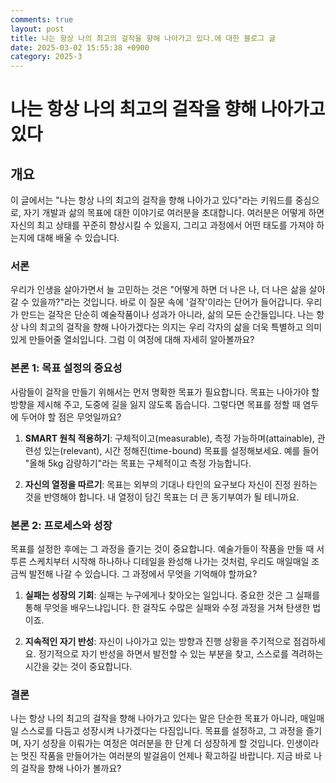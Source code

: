 ```yaml
---
comments: true
layout: post
title: 나는 항상 나의 최고의 걸작을 향해 나아가고 있다.에 대한 블로그 글
date: 2025-03-02 15:55:38 +0900
category: 2025-3
---
```


# 나는 항상 나의 최고의 걸작을 향해 나아가고 있다

## 개요
이 글에서는 "나는 항상 나의 최고의 걸작을 향해 나아가고 있다"라는 키워드를 중심으로, 자기 개발과 삶의 목표에 대한 이야기로 여러분을 초대합니다. 여러분은 어떻게 하면 자신의 최고 상태를 꾸준히 향상시킬 수 있을지, 그리고 과정에서 어떤 태도를 가져야 하는지에 대해 배울 수 있습니다.

### 서론
우리가 인생을 살아가면서 늘 고민하는 것은 "어떻게 하면 더 나은 나, 더 나은 삶을 살아갈 수 있을까?"라는 것입니다. 바로 이 질문 속에 '걸작'이라는 단어가 들어갑니다. 우리가 만드는 걸작은 단순히 예술작품이나 성과가 아니라, 삶의 모든 순간들입니다. 나는 항상 나의 최고의 걸작을 향해 나아가겠다는 의지는 우리 각자의 삶을 더욱 특별하고 의미 있게 만들어줄 열쇠입니다. 그럼 이 여정에 대해 자세히 알아볼까요?

### 본론 1: 목표 설정의 중요성
사람들이 걸작을 만들기 위해서는 먼저 명확한 목표가 필요합니다. 목표는 나아가야 할 방향을 제시해 주고, 도중에 길을 잃지 않도록 돕습니다. 그렇다면 목표를 정할 때 염두에 두어야 할 점은 무엇일까요?

1. **SMART 원칙 적용하기**: 구체적이고(measurable), 측정 가능하며(attainable), 관련성 있는(relevant), 시간 정해진(time-bound) 목표를 설정해보세요. 예를 들어 "올해 5kg 감량하기"라는 목표는 구체적이고 측정 가능합니다.
   
2. **자신의 열정을 따르기**: 목표는 외부의 기대나 타인의 요구보다 자신이 진정 원하는 것을 반영해야 합니다. 내 열정이 담긴 목표는 더 큰 동기부여가 될 테니까요.

### 본론 2: 프로세스와 성장
목표를 설정한 후에는 그 과정을 즐기는 것이 중요합니다. 예술가들이 작품을 만들 때 서투른 스케치부터 시작해 하나하나 디테일을 완성해 나가는 것처럼, 우리도 매일매일 조금씩 발전해 나갈 수 있습니다. 그 과정에서 무엇을 기억해야 할까요?

1. **실패는 성장의 기회**: 실패는 누구에게나 찾아오는 일입니다. 중요한 것은 그 실패를 통해 무엇을 배우느냐입니다. 한 걸작도 수많은 실패와 수정 과정을 거쳐 탄생한 법이죠.
   
2. **지속적인 자기 반성**: 자신이 나아가고 있는 방향과 진행 상황을 주기적으로 점검하세요. 정기적으로 자기 반성을 하면서 발전할 수 있는 부분을 찾고, 스스로를 격려하는 시간을 갖는 것이 중요합니다.

### 결론
나는 항상 나의 최고의 걸작을 향해 나아가고 있다는 말은 단순한 목표가 아니라, 매일매일 스스로를 다듬고 성장시켜 나가겠다는 다짐입니다. 목표를 설정하고, 그 과정을 즐기며, 자기 성장을 이뤄가는 여정은 여러분을 한 단계 더 성장하게 할 것입니다. 인생이라는 멋진 작품을 만들어가는 여러분의 발걸음이 언제나 확고하길 바랍니다. 지금 바로 나의 걸작을 향해 나아가 볼까요?